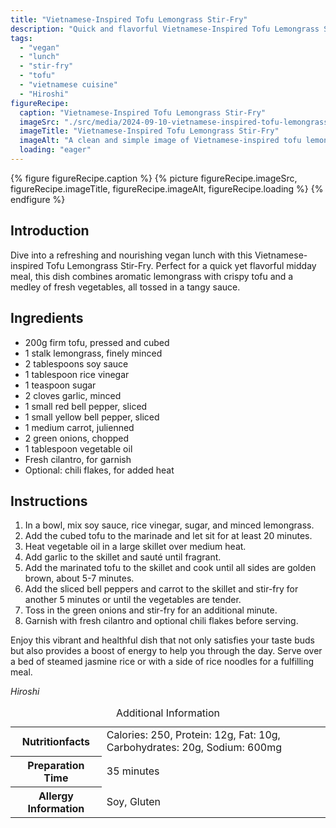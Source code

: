 ```yaml
---
title: "Vietnamese-Inspired Tofu Lemongrass Stir-Fry"
description: "Quick and flavorful Vietnamese-Inspired Tofu Lemongrass Stir-Fry, perfect for a vegan lunch. Packed with fresh vegetables and aromatic spices."
tags:
  - "vegan"
  - "lunch"
  - "stir-fry"
  - "tofu"
  - "vietnamese cuisine"
  - "Hiroshi"
figureRecipe: 
  caption: "Vietnamese-Inspired Tofu Lemongrass Stir-Fry"
  imageSrc: "./src/media/2024-09-10-vietnamese-inspired-tofu-lemongrass-stir-fry-6893.png"
  imageTitle: "Vietnamese-Inspired Tofu Lemongrass Stir-Fry"
  imageAlt: "A clean and simple image of Vietnamese-inspired tofu lemongrass stir-fry in a stylish dish, with jasmine rice on the side, highlighted by natural lighting."
  loading: "eager"
---
```


{% figure figureRecipe.caption %}
{% picture figureRecipe.imageSrc, figureRecipe.imageTitle, figureRecipe.imageAlt, figureRecipe.loading %}
{% endfigure %}

## Introduction

Dive into a refreshing and nourishing vegan lunch with this Vietnamese-inspired Tofu Lemongrass Stir-Fry. Perfect for a quick yet flavorful midday meal, this dish combines aromatic lemongrass with crispy tofu and a medley of fresh vegetables, all tossed in a tangy sauce.

## Ingredients

- 200g firm tofu, pressed and cubed
- 1 stalk lemongrass, finely minced
- 2 tablespoons soy sauce
- 1 tablespoon rice vinegar
- 1 teaspoon sugar
- 2 cloves garlic, minced
- 1 small red bell pepper, sliced
- 1 small yellow bell pepper, sliced
- 1 medium carrot, julienned
- 2 green onions, chopped
- 1 tablespoon vegetable oil
- Fresh cilantro, for garnish
- Optional: chili flakes, for added heat

## Instructions

1. In a bowl, mix soy sauce, rice vinegar, sugar, and minced lemongrass.
2. Add the cubed tofu to the marinade and let sit for at least 20 minutes.
3. Heat vegetable oil in a large skillet over medium heat.
4. Add garlic to the skillet and sauté until fragrant.
5. Add the marinated tofu to the skillet and cook until all sides are golden brown, about 5-7 minutes.
6. Add the sliced bell peppers and carrot to the skillet and stir-fry for another 5 minutes or until the vegetables are tender.
7. Toss in the green onions and stir-fry for an additional minute.
8. Garnish with fresh cilantro and optional chili flakes before serving.

Enjoy this vibrant and healthful dish that not only satisfies your taste buds but also provides a boost of energy to help you through the day. Serve over a bed of steamed jasmine rice or with a side of rice noodles for a fulfilling meal.

*Hiroshi*

<table><caption class='sr-only'>Additional Information</caption><tr><th>Nutritionfacts</th><td>Calories: 250, Protein: 12g, Fat: 10g, Carbohydrates: 20g, Sodium: 600mg&nbsp;</td></tr><tr><th>Preparation Time</th><td>35 minutes&nbsp;</td></tr><tr><th>Allergy Information</th><td>Soy, Gluten&nbsp;</td></tr></table>

